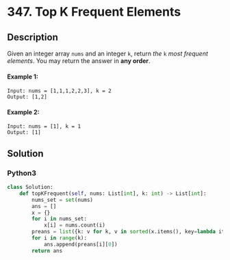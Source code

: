 # 347. Top K Frequent Elements

## Description
Given an integer array `nums` and an integer `k`, return *the* `k` *most frequent elements*. You may return the answer in **any order**.

#### Example 1:
```
Input: nums = [1,1,1,2,2,3], k = 2
Output: [1,2]
```
#### Example 2:
```
Input: nums = [1], k = 1
Output: [1]
```


## Solution

### Python3
```python
class Solution:
    def topKFrequent(self, nums: List[int], k: int) -> List[int]:
        nums_set = set(nums)
        ans = []
        x = {}
        for i in nums_set:
            x[i] = nums.count(i)
        preans = list({k: v for k, v in sorted(x.items(), key=lambda item: item[1], reverse=True)}.items())
        for i in range(k):
            ans.append(preans[i][0])
        return ans
```